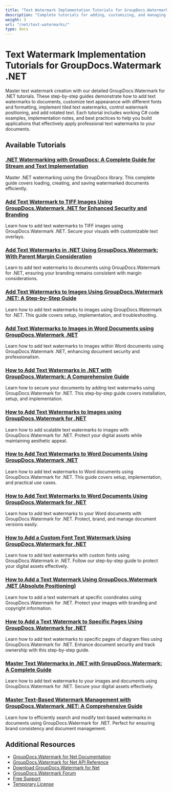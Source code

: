 ```yaml
---
title: "Text Watermark Implementation Tutorials for GroupDocs.Watermark .NET"
description: "Complete tutorials for adding, customizing, and managing text watermarks in various document formats using GroupDocs.Watermark for .NET."
weight: 3
url: "/net/text-watermarks/"
type: docs
---
```

# Text Watermark Implementation Tutorials for GroupDocs.Watermark .NET

Master text watermark creation with our detailed GroupDocs.Watermark for .NET tutorials. These step-by-step guides demonstrate how to add text watermarks to documents, customize text appearance with different fonts and formatting, implement tiled text watermarks, control watermark positioning, and add rotated text. Each tutorial includes working C# code examples, implementation notes, and best practices to help you build applications that effectively apply professional text watermarks to your documents.

## Available Tutorials

### [.NET Watermarking with GroupDocs&#58; A Complete Guide for Stream and Text Implementation](./net-watermarking-groupdocs-complete-guide/)
Master .NET watermarking using the GroupDocs library. This complete guide covers loading, creating, and saving watermarked documents efficiently.

### [Add Text Watermark to TIFF Images Using GroupDocs.Watermark .NET for Enhanced Security and Branding](./add-text-watermark-tiff-groupdocs-watermark/)
Learn how to add text watermarks to TIFF images using GroupDocs.Watermark .NET. Secure your visuals with customizable text overlays.

### [Add Text Watermarks in .NET Using GroupDocs.Watermark&#58; With Parent Margin Consideration](./groupdocs-watermark-net-text-watermarks-parent-margins/)
Learn to add text watermarks to documents using GroupDocs.Watermark for .NET, ensuring your branding remains consistent with margin considerations.

### [Add Text Watermarks to Images Using GroupDocs.Watermark .NET&#58; A Step-by-Step Guide](./add-text-watermarks-groupdocs-watermark-dotnet/)
Learn how to add text watermarks to images using GroupDocs.Watermark for .NET. This guide covers setup, implementation, and troubleshooting.

### [Add Text Watermarks to Images in Word Documents using GroupDocs.Watermark .NET](./groupdocs-watermark-net-add-text-to-images-word-documents/)
Learn how to add text watermarks to images within Word documents using GroupDocs.Watermark .NET, enhancing document security and professionalism.

### [How to Add Text Watermarks in .NET with GroupDocs.Watermark&#58; A Comprehensive Guide](./add-text-watermarks-net-groupdocs-watermark/)
Learn how to secure your documents by adding text watermarks using GroupDocs.Watermark for .NET. This step-by-step guide covers installation, setup, and implementation.

### [How to Add Text Watermarks to Images using GroupDocs.Watermark for .NET](./add-text-watermarks-images-groupdocs-net/)
Learn how to add scalable text watermarks to images with GroupDocs.Watermark for .NET. Protect your digital assets while maintaining aesthetic appeal.

### [How to Add Text Watermarks to Word Documents Using GroupDocs.Watermark .NET](./groupdocs-watermark-word-text-watermark-guide/)
Learn how to add text watermarks to Word documents using GroupDocs.Watermark for .NET. This guide covers setup, implementation, and practical use cases.

### [How to Add Text Watermarks to Word Documents Using GroupDocs.Watermark for .NET](./add-text-watermarks-word-documents-groupdocs-watermark/)
Learn how to add text watermarks to your Word documents with GroupDocs.Watermark for .NET. Protect, brand, and manage document versions easily.

### [How to Add a Custom Font Text Watermark Using GroupDocs.Watermark for .NET](./groupdocs-watermark-custom-font-text-watermark-net/)
Learn how to add text watermarks with custom fonts using GroupDocs.Watermark in .NET. Follow our step-by-step guide to protect your digital assets effectively.

### [How to Add a Text Watermark Using GroupDocs.Watermark .NET (Absolute Positioning)](./groupdocs-watermark-net-add-text-watermark-absolute-positioning/)
Learn how to add a text watermark at specific coordinates using GroupDocs.Watermark for .NET. Protect your images with branding and copyright information.

### [How to Add a Text Watermark to Specific Pages Using GroupDocs.Watermark for .NET](./add-text-watermark-groupdocs-net/)
Learn how to add text watermarks to specific pages of diagram files using GroupDocs.Watermark for .NET. Enhance document security and track ownership with this step-by-step guide.

### [Master Text Watermarks in .NET with GroupDocs.Watermark&#58; A Complete Guide](./groupdocs-watermark-dotnet-text-watermarks-guide/)
Learn how to add text watermarks to your images and documents using GroupDocs.Watermark for .NET. Secure your digital assets effectively.

### [Master Text-Based Watermark Management with GroupDocs.Watermark .NET&#58; A Comprehensive Guide](./master-text-watermark-management-groupdocs-net/)
Learn how to efficiently search and modify text-based watermarks in documents using GroupDocs.Watermark for .NET. Perfect for ensuring brand consistency and document management.

## Additional Resources

- [GroupDocs.Watermark for Net Documentation](https://docs.groupdocs.com/watermark/net/)
- [GroupDocs.Watermark for Net API Reference](https://reference.groupdocs.com/watermark/net/)
- [Download GroupDocs.Watermark for Net](https://releases.groupdocs.com/watermark/net/)
- [GroupDocs.Watermark Forum](https://forum.groupdocs.com/c/watermark)
- [Free Support](https://forum.groupdocs.com/)
- [Temporary License](https://purchase.groupdocs.com/temporary-license/)
